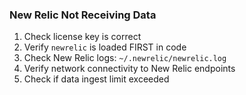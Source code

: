 ### New Relic Not Receiving Data

1. Check license key is correct
2. Verify `newrelic` is loaded FIRST in code
3. Check New Relic logs: `~/.newrelic/newrelic.log`
4. Verify network connectivity to New Relic endpoints
5. Check if data ingest limit exceeded
